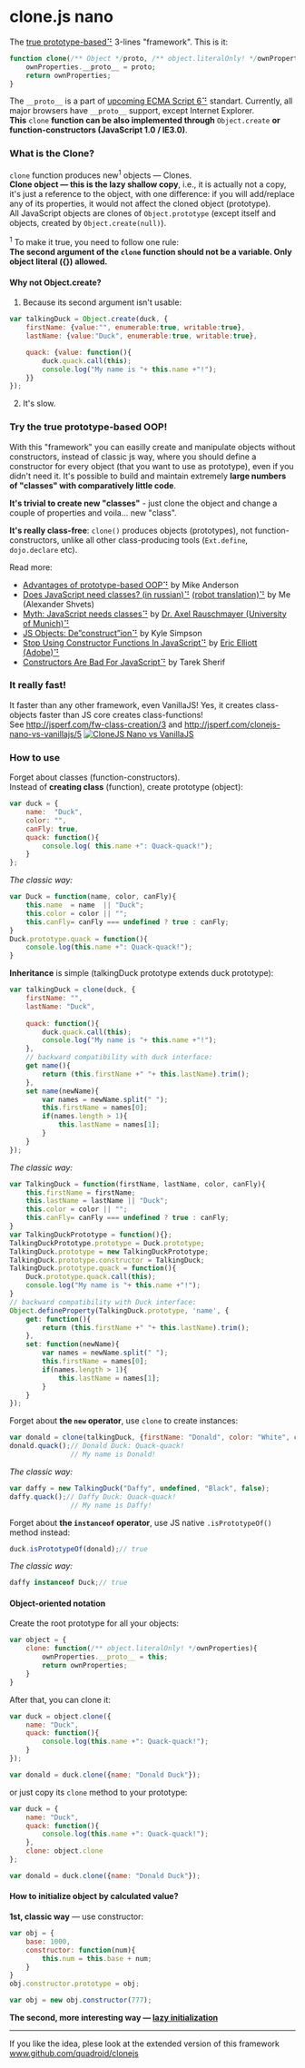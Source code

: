 clone.js nano
=====

The [true prototype-based⠙](http://en.wikipedia.org/wiki/Prototype-based_programming) 3-lines "framework".
This is it:
```php
function clone(/** Object */proto, /** object.literalOnly! */ownProperties){
    ownProperties.__proto__ = proto;
    return ownProperties;
}
```
The `__proto__` is a part of [upcoming ECMA Script 6⠙](http://people.mozilla.org/~jorendorff/es6-draft.html#sec-B.2.2.1) standart.
Currently, all major browsers have `__proto__` support, except Internet Explorer.  
**This** `clone` **function can be also implemented through** `Object.create` **or function-constructors (JavaScript 1.0 / IE3.0)**.  

### What is the Clone?

`clone` function produces new<sup>1</sup> objects — Clones.  
**Clone object — this is the lazy shallow copy**, i.e., it is actually not a copy, it's just a reference to the object,
with one difference: if you will add/replace any of its properties, it would not affect the cloned object (prototype).  
All JavaScript objects are clones of `Object.prototype` (except itself and objects, created by `Object.create(null)`). 

<sup>1</sup> To make it true, you need to follow one rule:   
**The second argument of the `clone` function should not be a variable. Only object literal ({}) allowed.**

#### Why not Object.create?

1) Because its second argument isn't usable:
```javascript
var talkingDuck = Object.create(duck, {
    firstName: {value:"", enumerable:true, writable:true},
    lastName: {value:"Duck", enumerable:true, writable:true},

    quack: {value: function(){
        duck.quack.call(this);
        console.log("My name is "+ this.name +"!");
    }}
});
```
2) It's slow.

### Try the true prototype-based OOP!

With this "framework" you can easilly create and manipulate objects without constructors, instead of classic js way,
where you should define a constructor for every object (that you want to use as prototype), even if you didn't need it.
It's possible to build and maintain extremely **large numbers of "classes" with comparatively little code**.

**It's trivial to create new "classes"** - just clone the object and change a couple of properties and voila... new "class".

**It's really class-free**: `clone()` produces objects (prototypes), not function-constructors, unlike all other class-producing tools (`Ext.define`, `dojo.declare` etc).

Read more:

- [Advantages of prototype-based OOP⠙](http://programmers.stackexchange.com/questions/110936/what-are-the-advantages-of-prototype-based-oop-over-class-based-oop#answers-header)
by Mike Anderson
- [Does JavaScript need classes? (in russian)⠙](http://habrahabr.ru/post/175029/) [(robot translation)⠙](http://translate.google.com/translate?hl=&sl=ru&tl=en&u=http%3A%2F%2Fhabrahabr.ru%2Fpost%2F175029%2F)
by Me (Alexander Shvets)
- [Myth: JavaScript needs classes⠙](http://www.2ality.com/2011/11/javascript-classes.html)
by [Dr. Axel Rauschmayer (University of Munich)⠙](http://rauschma.de)
- [JS Objects: De”construct”ion⠙](http://davidwalsh.name/javascript-objects-deconstruction)
by Kyle Simpson
- [Stop Using Constructor Functions In JavaScript⠙](http://ericleads.com/2012/09/stop-using-constructor-functions-in-javascript/)
by [Eric Elliott (Adobe)⠙](http://ericleads.com/about/)
- [Constructors Are Bad For JavaScript⠙](http://tareksherif.ca/blog/2013/08/constructors-are-bad-for-javascript/)
by Tarek Sherif

### It really fast!

It faster than any other framework, even VanillaJS! Yes, it creates class-objects faster than JS core creates class-functions!  
See http://jsperf.com/fw-class-creation/3 and http://jsperf.com/clonejs-nano-vs-vanillajs/5
[![CloneJS Nano vs VanillaJS](http://quadroid.github.io/clonejs-nano/frameworks-class-creation-bench.png)](http://jsperf.com/fw-class-creation/3)

### How to use

Forget about classes (function-constructors).    
Instead of **creating class** (function), create prototype (object):
```javascript
var duck = {
    name:  "Duck",
    color: "",
    canFly: true,
    quack: function(){
        console.log( this.name +": Quack-quack!");
    }
};
```
*The classic way:*
```javascript
var Duck = function(name, color, canFly){
    this.name  = name  || "Duck";
    this.color = color || "";
    this.canFly= canFly === undefined ? true : canFly;  
}
Duck.prototype.quack = function(){
    console.log(this.name +": Quack-quack!");
}
```
**Inheritance** is simple (talkingDuck prototype extends duck prototype):
```javascript
var talkingDuck = clone(duck, {
    firstName: "",
    lastName: "Duck",
    
    quack: function(){
        duck.quack.call(this);
        console.log("My name is "+ this.name +"!");
    },
    // backward compatibility with duck interface:
    get name(){
        return (this.firstName +" "+ this.lastName).trim();
    },
    set name(newName){
        var names = newName.split(" ");
        this.firstName = names[0];
        if(names.length > 1){
            this.lastName = names[1];
        }
    }    
});
```
*The classic way:*
```javascript
var TalkingDuck = function(firstName, lastName, color, canFly){
    this.firstName = firstName;
    this.lastName = lastName || "Duck";
    this.color = color || "";
    this.canFly= canFly === undefined ? true : canFly;
}
var TalkingDuckPrototype = function(){};
TalkingDuckPrototype.prototype = Duck.prototype;
TalkingDuck.prototype = new TalkingDuckPrototype;
TalkingDuck.prototype.constructor = TalkingDuck;
TalkingDuck.prototype.quack = function(){
    Duck.prototype.quack.call(this);
    console.log("My name is "+ this.name +"!");
}
// backward compatibility with Duck interface:
Object.defineProperty(TalkingDuck.prototype, 'name', {
    get: function(){
        return (this.firstName +" "+ this.lastName).trim();
    },
    set: function(newName){
        var names = newName.split(" ");
        this.firstName = names[0];
        if(names.length > 1){
            this.lastName = names[1];
        }
    }
});
```
Forget about **the `new` operator**, use `clone` to create instances:
```javascript
var donald = clone(talkingDuck, {firstName: "Donald", color: "White", canFly: false});
donald.quack();// Donald Duck: Quack-quack! 
               // My name is Donald!
```
*The classic way:*
```javascript
var daffy = new TalkingDuck("Daffy", undefined, "Black", false);
daffy.quack();// Daffy Duck: Quack-quack! 
               // My name is Daffy!
```
Forget about **the `instanceof` operator**, use JS native `.isPrototypeOf()` method instead:
```javascript
duck.isPrototypeOf(donald);// true
```
*The classic way:*
```javascript
daffy instanceof Duck;// true
```

#### Object-oriented notation

Create the root prototype for all your objects:
```javascript
var object = {
    clone: function(/** object.literalOnly! */ownProperties){
        ownProperties.__proto__ = this;
        return ownProperties;
    }
}
```
After that, you can clone it:
```javascript
var duck = object.clone({
    name: "Duck",
    quack: function(){
        console.log(this.name +": Quack-quack!");
    }
});

var donald = duck.clone({name: "Donald Duck"});
```
or just copy its `clone` method to your prototype: 
```javascript
var duck = {
    name: "Duck",
    quack: function(){
        console.log(this.name +": Quack-quack!");
    },
    clone: object.clone
};

var donald = duck.clone({name: "Donald Duck"});
```

#### How to initialize object by calculated value?  
**1st, classic way** — use constructor:
```javascript
var obj = {
    base: 1000,
    constructor: function(num){
        this.num = this.base + num;
    }
}
obj.constructor.prototype = obj;

var obj = new obj.constructor(777);
```
**The second, more interesting way — [lazy initialization](//github.com/quadroid/clonejs#lazy-initialization)**

----
If you like the idea, plese look at the extended version of this framework www.github.com/quadroid/clonejs
